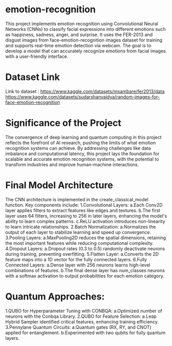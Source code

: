 # emotion-recognition
This project implements emotion recognition using Convolutional Neural Networks (CNNs) to classify facial expressions into different emotions such as happiness, sadness, anger, and surprise. It uses the FER-2013 and disgust images from face-emotion-recognition images dataset for training and supports real-time emotion detection via webcam. 
The goal is to develop a model that can accurately recognize emotions from facial images with a user-friendly interface.

# Dataset Link 

Link to dataset : https://www.kaggle.com/datasets/msambare/fer2013/data
https://www.kaggle.com/datasets/sudarshanvaidya/random-images-for-face-emotion-recognition

# Significance of the Project

The convergence of deep learning and quantum computing in this project reflects the forefront of AI research, pushing the limits of what emotion recognition systems can achieve. By addressing challenges like data imbalance and computational latency, this project lays the foundation for scalable and accurate emotion recognition systems, with the potential to transform industries and improve human-machine interactions.

# Final Model Architecture

The CNN architecture is implemented in the create_classical_model function. Key components include:
1.Convolutional Layers:
  a.Each Conv2D layer applies filters to extract features like edges and textures.
  b.The first layer uses 64 filters, increasing to 256 in later layers, enhancing the model's ability to learn complex patterns.
  c.ReLU activation introduces non-linearity to learn intricate relationships.
2.Batch Normalization:
  a.Normalizes the output of each layer to stabilize learning and speed up convergence.
3.Pooling Layers:
  a.MaxPooling2D reduces the spatial dimensions, retaining the most important features while reducing computational complexity.
4.Dropout Layers:
  a.Dropout rates (0.3 to 0.5) randomly deactivate neurons during training, preventing overfitting.
5.Flatten Layer:
  a.Converts the 2D feature maps into a 1D vector for the fully connected layers.
6.Fully Connected Layers:
  a.Dense layer with 256 neurons learns high-level combinations of features.
  b.The final dense layer has num_classes neurons with a softmax activation to output probabilities for each emotion category.


# Quantum Approaches:

1.QUBO for Hyperparameter Tuning with CONBQA:
  a.Optimized number of neurons with the Conbqa Library.
2.QUBO for Feature Selection:
  a.Leap Hybrid Sampler identified critical features, enhancing training efficiency.
3.Pennylane Quantum Circuits:
  a.Quantum gates (RX, RY, and CNOT) applied for entanglement.
  b.Experimented with two qubits for fully quantum layers.





